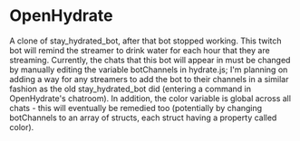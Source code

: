 # OpenHydrate
A clone of stay_hydrated_bot, after that bot stopped working. This twitch bot
will remind the streamer to drink water for each hour that they are streaming.
Currently, the chats that this bot will appear in must be changed by manually
editing the variable botChannels in hydrate.js; I'm planning on adding a way
for any streamers to add the bot to their channels in a similar fashion as the
old stay_hydrated_bot did (entering a command in OpenHydrate's chatroom). In
addition, the color variable is global across all chats - this will eventually
be remedied too (potentially by changing botChannels to an array of structs,
each struct having a property called color).
